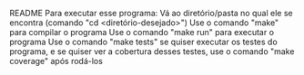 README
Para executar esse programa:
Vá ao diretório/pasta no qual ele se encontra (comando "cd <diretório-desejado>")
Use o comando "make" para compilar o programa
Use o comando "make run" para executar o programa
Use o comando "make tests" se quiser executar os testes do programa, e se quiser ver a cobertura desses testes, use o comando "make coverage" após rodá-los
